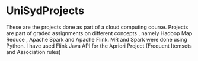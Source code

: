 # UniSydProjects
These are the projects done as part of a cloud computing course.
Projects are part of graded assignments on different concepts , namely Hadoop Map Reduce , Apache Spark and Apache Flink.
MR and Spark were done using Python. I have used Flink Java API for the Apriori Project (Frequent Itemsets and Association rules)
